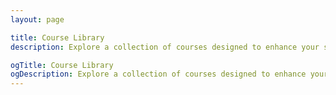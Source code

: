 ```yaml
---
layout: page

title: Course Library
description: Explore a collection of courses designed to enhance your skills in AI, productivity, and professional development. Filter by category and level to find the perfect course for you.

ogTitle: Course Library
ogDescription: Explore a collection of courses designed to enhance your skills in AI, productivity, and professional development. Filter by category and level to find the perfect course for you.
---
```

<script setup>
import CourseLibrary from '../components/course-elements/CourseLibrary.vue'
</script>

<CourseLibrary />
